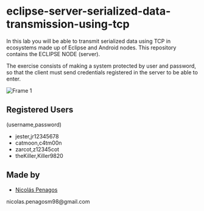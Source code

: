 ﻿# eclipse-server-serialized-data-transmission-using-tcp
In this lab you will be able to transmit serialized data using TCP in ecosystems made up of Eclipse and Android nodes. This repository contains the ECLIPSE NODE (server).

The exercise consists of making a system protected by user and password, so that the client must send credentials registered in the server to be able to enter.


![Frame 1](https://user-images.githubusercontent.com/47872252/94767112-64aa4400-0371-11eb-978c-1b2d89c91a86.jpg)

## Registered Users
(username,password)
<ul>
 <li type="disc">jester,jr12345678</li>
 <li type="disc">catmoon,c4tm00n</li>
 <li type="disc">zarcot,z12345cot</li>
 <li type="disc">theKiller,Killer9820</li>
</ul>

## Made by
  <ul>
  <li><div><a href="https://github.com/nicolaspenagos" title="Nicolas Penagos">Nicolás Penagos</a>   </div></li>
  </ul> 
     <p>   nicolas.penagosm98@gmail.com </p>
